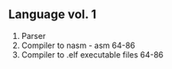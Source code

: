 Language vol. 1
---
1) Parser
2) Compiler to nasm - asm 64-86
3) Compiler to .elf executable files 64-86
